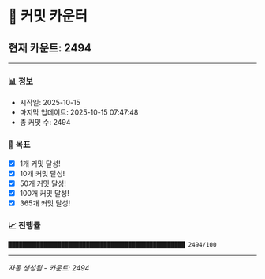 # 🔢 커밋 카운터

## 현재 카운트: 2494

---

### 📊 정보
- 시작일: 2025-10-15
- 마지막 업데이트: 2025-10-15 07:47:48
- 총 커밋 수: 2494

### 🎯 목표
- [x] 1개 커밋 달성!
- [x] 10개 커밋 달성!
- [x] 50개 커밋 달성!
- [x] 100개 커밋 달성!
- [x] 365개 커밋 달성!

### 📈 진행률
```
██████████████████████████████████████████████████ 2494/100
```

---
*자동 생성됨 - 카운트: 2494*
